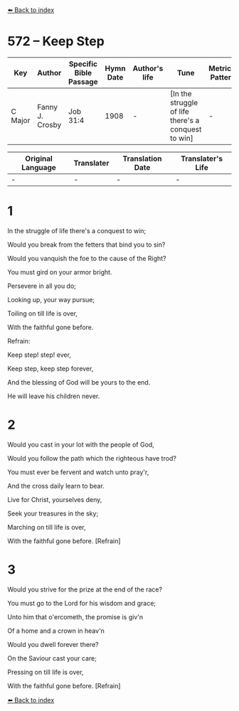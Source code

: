 [⬅️ Back to index](../README.md)

# 572 – Keep Step

Key | Author   | Specific Bible Passage     |Hymn Date |Author's life |Tune |Metrical Pattern   |Composer/Source
-- | --------- | ---------------------------|----------|--------------|-----|-------------------|-------------  
C Major |Fanny J. Crosby |Job 31:4 |1908 |- |[In the struggle of life there's a conquest to win] |- |W. H. Doane

Original Language | Translater | Translation Date   | Translater's Life  
----------------- | --------- | --------------------|-------------     
\- |- |- |-




# 1

In the struggle of life there's a conquest to win;

Would you break from the fetters that bind you to sin?

Would you vanquish the foe to the cause of the Right?

You must gird on your armor bright.

Persevere in all you do;

Looking up, your way pursue;

Toiling on till life is over,

With the faithful gone before.



Refrain:

Keep step!  step!  ever,

Keep step, keep step forever,

And the blessing of God will be yours to the end.

He will leave his children never.



# 2

Would you cast in your lot with the people of God,

Would you follow the path which the righteous have trod?

You must ever be fervent and watch unto pray'r,

And the cross daily learn to bear.

Live for Christ, yourselves deny,

Seek your treasures in the sky;

Marching on till life is over,

With the faithful gone before.  [Refrain]



# 3

Would you strive for the prize at the end of the race?

You must go to the Lord for his wisdom and grace;

Unto him that o'ercometh, the promise is giv'n

Of a home and a crown in heav'n

Would you dwell forever there?

On the Saviour cast your care;

Pressing on till life is over,

With the faithful gone before.  [Refrain]

[⬅️ Back to index](../README.md)
